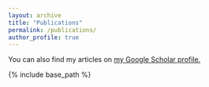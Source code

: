 ```yaml
---
layout: archive
title: "Publications"
permalink: /publications/
author_profile: true
---
```


<!-- # Highlighted

{% for post in site.publications reversed %}
  {% include archive-single.html %}
{% endfor %}

# All-->

  You can also find my articles on <u><a href="{{author.googlescholar}}">my Google Scholar profile</a>.</u>


{% include base_path %}

<br/>
